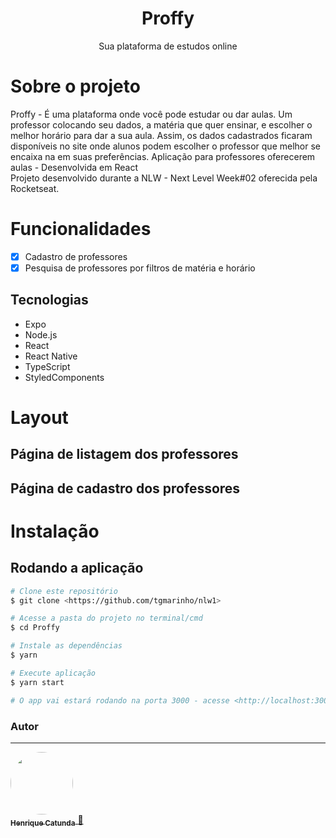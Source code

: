 <h1 align="center"> Proffy </h1>
<p align="center">Sua plataforma de estudos online</p>

# Sobre o projeto
Proffy - É uma plataforma onde você pode estudar ou dar aulas. Um professor colocando seu dados, a matéria que quer ensinar, e escolher o melhor horário para dar a sua aula. Assim, os dados cadastrados ficaram disponíveis no site onde alunos podem escolher o professor que melhor se encaixa na em suas preferências.
Aplicação para professores oferecerem aulas - Desenvolvida em React <br> Projeto desenvolvido durante a NLW - Next Level Week#02 oferecida pela Rocketseat.

# Funcionalidades
 - [x] Cadastro de professores
 - [x] Pesquisa de professores por filtros de matéria e horário
 
## Tecnologias
 - Expo
 - Node.js
 - React
 - React Native
 - TypeScript
 - StyledComponents
 
 #  Layout
 
 ## Página de listagem dos professores
 ## Página de cadastro dos professores
 
 # Instalação
 ## Rodando a aplicação
 
 ```bash
 # Clone este repositório
 $ git clone <https://github.com/tgmarinho/nlw1>
 
 # Acesse a pasta do projeto no terminal/cmd
 $ cd Proffy
 
 # Instale as dependências
 $ yarn
 
 # Execute aplicação
 $ yarn start
 
 # O app vai estará rodando na porta 3000 - acesse <http://localhost:3000>
 ```
### Autor
---

 <a href="https://www.linkedin.com/in/henrique-catunda-1a50851ab/">
 <img style="border-radius: 50%;" src="https://avatars3.githubusercontent.com/u/65199498?s=460&u=86072499fdeedfc6f7f08d29a7e710c38f44755b&v=4" width="100px;" alt=""/>
 <br />
 <sub><b>Henrique Catunda</b></sub> 🚀 </a> 

 
 
